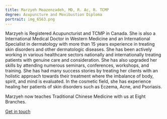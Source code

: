 ```yaml
---
title: Marzyeh Moazenzadeh, MD, R. Ac, R. TCMP
degree: Acupuncture and Moxibustion Diploma
portrait: img_6563.png
---
```

Marzyeh is Registered Acupuncturist and TCMP in Canada. She is also a International Medical Doctor in Western Medicine and an International Specialist in dermatology with more than 15 years experience in treating skin disorders and other dermatologic diseases. She has been actively working in various healthcare sectors nationally and internationally treating patients with genuine care and consideration. She has also upgraded her skills by attending numerous seminars, conferences, workshops, and training. She has had many success stories by treating her clients with an holistic approach towards their treatment where the imbalance of body, spirit, and mind is evaluated. In the cosmetic field, she has experience healing her patients of skin disorders such as Eczema, Acne, and Psoriasis.

Marzyeh now teaches Traditional Chinese Medicine with us at Eight Branches.

[G﻿et in touch](https://www.yorkdalehealingloft.com/)